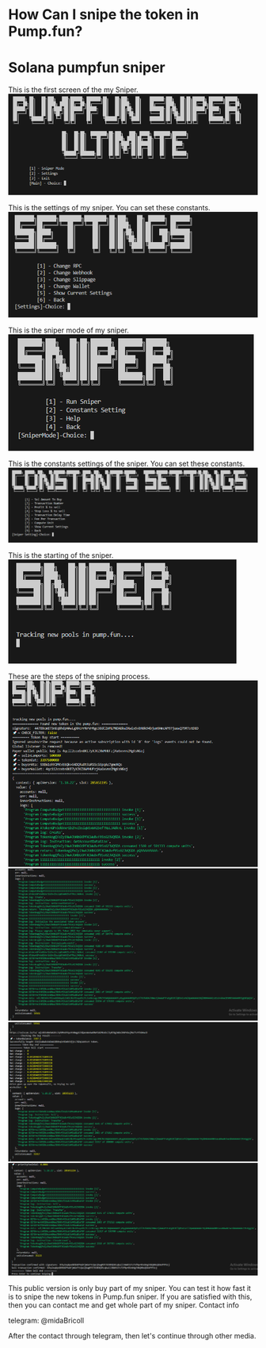 # How Can I snipe the token in Pump.fun?
# Solana pumpfun sniper

This is the first screen of the my Sniper.
![image](./screenshots/1.png)

This is the settings of my sniper.
You can set these constants.
![image](./screenshots/3.png)

This is the sniper mode of my sniper.
![image](./screenshots/2.png)

This is the constants settings of the sniper.
You can set these constants.
![image](./screenshots/4.png)

This is the starting of the sniper.
![image](./screenshots/5.png)

These are the steps of the sniping process.
![image](./screenshots/6.png)
![image](./screenshots/7.png)
![image](./screenshots/8.png)
![image](./screenshots/9.png)

This public version is only buy part of my sniper.
You can test it how fast it is to snipe the new tokens in Pump.fun sniper.
If you are satisfied with this, then you can contact me and get whole part of my sniper.
Contact info

telegram: @midaBricoll

After the contact through telegram, then let's continue through other media.

